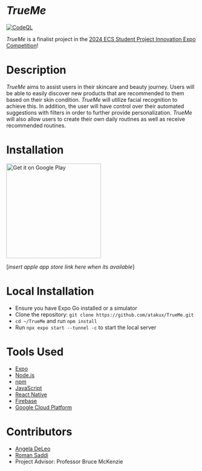 # *TrueMe*

[![CodeQL](https://github.com/atakux/TrueMe/actions/workflows/github-code-scanning/codeql/badge.svg?branch=main)](https://github.com/atakux/TrueMe/actions/workflows/github-code-scanning/codeql)

*TrueMe* is a finalist project in the [2024 ECS Student Project Innovation Expo Competition](https://www.fullerton.edu/ecs/innovation-expo/)!

# Description
*TrueMe* aims to assist users in their skincare and beauty journey. Users will be able to easily discover new products that are recommended to them based on their skin condition. *TrueMe* will utilize facial recognition to achieve this. In addition, the user will have control over their automated suggestions with filters in order to further provide personalization. *TrueMe* will also allow users to create their own daily routines as well as receive recommended routines.

# Installation
<img src="https://play.google.com/intl/en_us/badges/static/images/badges/en_badge_web_generic.png" alt="Get it on Google Play" width="250"/>

[*insert apple app store link here when its available*]

# Local Installation
- Ensure you have Expo Go installed or a simulator
- Clone the repository: `git clone https://github.com/atakux/TrueMe.git`
- `cd ~/TrueMe` and run `npm install`
- Run `npx expo start --tunnel -c` to start the local server

# Tools Used
- [Expo](https://expo.dev/)
- [Node.js](https://nodejs.org/en/)
- [npm](https://www.npmjs.com/)
- [JavaScript](https://developer.mozilla.org/en-US/docs/Web/JavaScript)
- [React Native](https://reactnative.dev/)
- [Firebase](https://firebase.google.com/)
- [Google Cloud Platform](https://cloud.google.com/)

# Contributors
- [Angela DeLeo](https://github.com/atakux) 
- [Roman Saddi](https://github.com/RomanSaddiJr) 
- Project Advisor: Professor Bruce McKenzie


